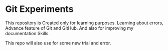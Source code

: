 # Git Experiments

This repository is Created only for learning purposes. Learning about errors, Advance feature of Git and GitHub. And also for improving my documentation Skills.

This repo will also use for some new trial and error.